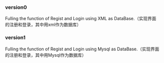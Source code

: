 ### version0
Fulling the function of Regist and Login using XML as DataBase.（实现界面的注册和登录，其中用xml作为数据库）

### version1
Fulling the function of Regist and Login using Mysql as DataBase.（实现界面的注册和登录，其中用Mysql作为数据库）
